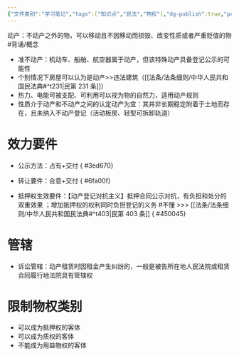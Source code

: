 ```yaml
---
{"文件类别":"学习笔记","tags":["知识点","民法","物权"],"dg-publish":true,"permalink":"/学习笔记studyup/知识点cheese/动产/","dgPassFrontmatter":true,"created":"2024-09-29T08:52:49.481+08:00","updated":"2024-10-23T12:13:50.302+08:00"}
---
```


动产：不动产之外的物，可以移动且不因移动而损毁、改变性质或者严重贬值的物 #背诵/概念 
- 准不动产：机动车、船舶、航空器属于动产，但该特殊动产具备登记公示的可能性
- 个别情况下房屋可以认为是动产>>违法建筑（[[法条/法条细则/中华人民共和国民法典#^t231\|民第 231 条]]）
- 热力、电能可被支配、可利用可以视为物的自然力，适用动产规则
- 性质介于动产和不动产之间的认定动产为宜：其并非长期稳定附着于土地而存在，且未纳入不动产登记（活动板房、轻型可拆卸轨道）
# 效力要件
- 公示方法：占有+交付
{ #3ed670}

- 转让要件：合意+交付
{ #6fa00f}

- 抵押权生效要件：【动产登记对抗主义】抵押合同公示对抗，有负担和处分的双重效果 ；增加抵押权的权利同时负担登记的义务 #不懂 >>> [[法条/法条细则/中华人民共和国民法典#^t403\|民第 403 条]]
{ #450045}

# 管辖
- 诉讼管辖：动产租赁时因租金产生纠纷的，一般是被告所在地人民法院或租赁合同履行地法院具有管辖权
# 限制物权类别
- 可以成为抵押权的客体
- 可以成为质权的客体
- 不能成为用益物权的客体